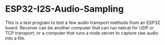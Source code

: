 # ESP32-I2S-Audio-Sampling
This is a test program to test a few audio transport methods from an ESP32 board.
Receiver can be another computer that can run netcat for UDP or TCP transport; or a computer that runs a node server to capture raw audio into a file.
